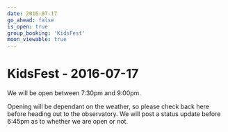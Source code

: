 ```yaml
---
date: 2016-07-17
go_ahead: false
is_open: true
group_booking: 'KidsFest'
moon_viewable: true
---
```

KidsFest - 2016-07-17
===================
We will be open between 7:30pm and 9:00pm.

Opening will be dependant on the weather, so please check back here before
heading out to the observatory. We will post a status update before 6:45pm
as to whether we are open or not.
